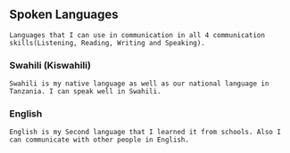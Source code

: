 ## Spoken Languages

    Languages that I can use in communication in all 4 communication skills(Listening, Reading, Writing and Speaking).

### Swahili (Kiswahili)

    Swahili is my native language as well as our national language in Tanzania. I can speak well in Swahili.

### English

    English is my Second language that I learned it from schools. Also I can communicate with other people in English.
